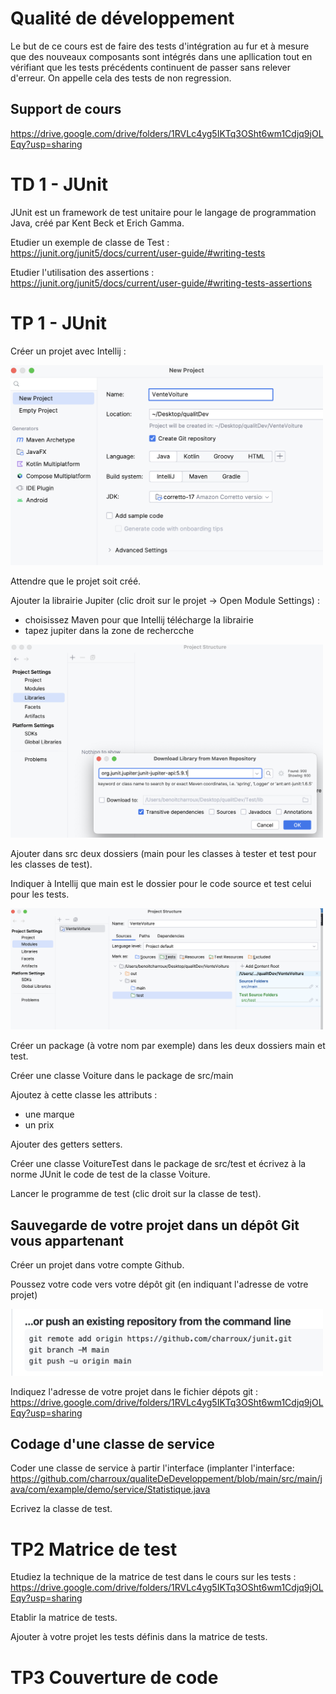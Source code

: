 # Qualité de développement

Le but de ce cours est de faire des tests d'intégration au fur et à mesure que des nouveaux composants sont intégrés dans une apllication 
tout en vérifiant que les tests précédents continuent de passer sans relever d'erreur. 
On appelle cela des tests de non regression.

## Support de cours

https://drive.google.com/drive/folders/1RVLc4yg5IKTq3OSht6wm1Cdjq9jOLEqy?usp=sharing

# TD 1 - JUnit

JUnit est un framework de test unitaire pour le langage de programmation Java, créé par Kent Beck et Erich Gamma.

Etudier un exemple de classe de Test : https://junit.org/junit5/docs/current/user-guide/#writing-tests

Etudier l'utilisation des assertions : https://junit.org/junit5/docs/current/user-guide/#writing-tests-assertions

# TP 1 - JUnit

Créer un projet avec Intellij :

<img src="images/projet.png" width="500"/>

Attendre que le projet soit créé.

Ajouter la librairie Jupiter (clic droit sur le projet -> Open Module Settings) : 
- choisissez Maven pour que Intellij télécharge la librairie
- tapez jupiter dans la zone de rechercche

<img src="images/librairie.png" width="500"/>

Ajouter dans src deux dossiers (main pour les classes à tester et test pour les classes de test).

Indiquer à Intellij que main est le dossier pour le code source et test celui pour les tests.

<img src="images/dossier.png" width="500"/>

Créer un package (à votre nom par exemple) dans les deux dossiers main et test.

Créer une classe Voiture dans le package de src/main

Ajoutez à cette classe les attributs :
- une marque
- un prix

Ajouter des getters setters.

Créer une classe VoitureTest dans le package de src/test et écrivez à la norme JUnit le code de test de la classe Voiture.

Lancer le programme de test (clic droit sur la classe de test).

## Sauvegarde de votre projet dans un dépôt Git vous appartenant

Créer un projet dans votre compte Github.

Poussez votre code vers votre dépôt git (en indiquant l'adresse de votre projet)

<img src="images/pushExistingProjet.png" width="500"/>

Indiquez l'adresse de votre projet dans le fichier dépots git : https://drive.google.com/drive/folders/1RVLc4yg5IKTq3OSht6wm1Cdjq9jOLEqy?usp=sharing

## Codage d'une classe de service

Coder une classe de service à partir l'interface (implanter l'interface: https://github.com/charroux/qualiteDeDeveloppement/blob/main/src/main/java/com/example/demo/service/Statistique.java

Ecrivez la classe de test.

# TP2 Matrice de test

Etudiez la technique de la matrice de test dans le cours sur les tests : https://drive.google.com/drive/folders/1RVLc4yg5IKTq3OSht6wm1Cdjq9jOLEqy?usp=sharing

Etablir la matrice de tests.

Ajouter à votre projet les tests définis dans la matrice de tests.

# TP3 Couverture de code




